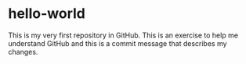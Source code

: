 # hello-world
This is my very first repository in GitHub.
This is an exercise to help me understand GitHub and this is a commit message that describes my changes.
